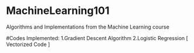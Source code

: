 # MachineLearning101
Algorithms and Implementations from the Machine Learning course

#Codes Implemented:
1.Gradient Descent Algorithm
2.Logistic Regression [ Vectorized Code ]
